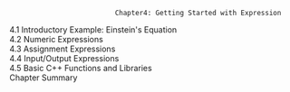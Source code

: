                               Chapter4: Getting Started with Expression
4.1 Introductory Example: Einstein's Equation</br>
4.2 Numeric Expressions</br>
4.3 Assignment Expressions</br>
4.4 Input/Output Expressions</br>
4.5 Basic C++ Functions and Libraries</br>
Chapter Summary</br>

